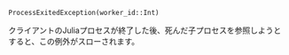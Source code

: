 ```
ProcessExitedException(worker_id::Int)
```

クライアントのJuliaプロセスが終了した後、死んだ子プロセスを参照しようとすると、この例外がスローされます。
